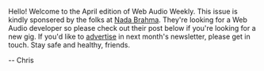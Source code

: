 Hello! Welcome to the April edition of Web Audio Weekly. This issue is kindly sponsered by the folks at [Nada Brahma](https://nadadigital.com/). They're looking for a Web Audio developer so please check out their post below if you're looking for a new gig. If you'd like to [advertise](https://www.webaudioweekly.com/advertise/) in next month's newsletter, please get in touch. Stay safe and healthy, friends.

-- Chris
